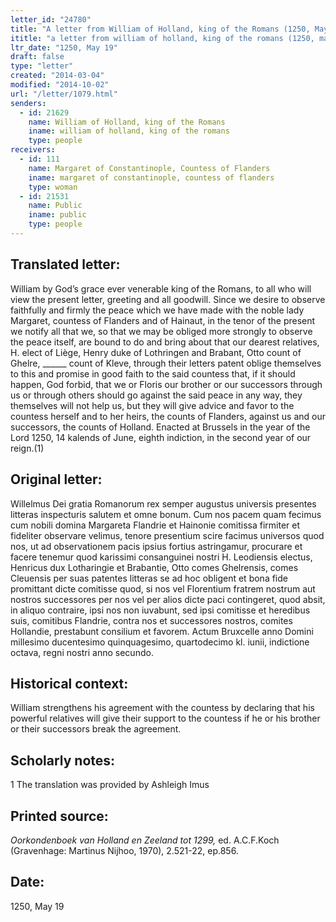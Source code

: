 ```yaml
---
letter_id: "24780"
title: "A letter from William of Holland, king of the Romans (1250, May 19)"
ititle: "a letter from william of holland, king of the romans (1250, may 19)"
ltr_date: "1250, May 19"
draft: false
type: "letter"
created: "2014-03-04"
modified: "2014-10-02"
url: "/letter/1079.html"
senders:
  - id: 21629
    name: William of Holland, king of the Romans
    iname: william of holland, king of the romans
    type: people
receivers:
  - id: 111
    name: Margaret of Constantinople, Countess of Flanders
    iname: margaret of constantinople, countess of flanders
    type: woman
  - id: 21531
    name: Public
    iname: public
    type: people
---
```

<h2> Translated letter:</h2>William by God’s grace ever venerable king of the Romans, to all who will view the present letter, greeting and all goodwill.
	Since we desire to observe faithfully and firmly the peace which we have made with the noble lady Margaret, countess of Flanders and of Hainaut, in the tenor of the present we notify all that we, so that we may be obliged more strongly to observe the peace itself, are bound to do and bring about that our dearest relatives, H. elect of Liège, Henry duke of Lothringen and Brabant, Otto count of Ghelre, ______ count of Kleve, through their letters patent oblige themselves to this and promise in good faith to the said countess that, if it should happen, God forbid, that we or Floris our brother or our successors through us or through others should go against the said peace in any way, they themselves will not help us, but they will give advice and favor to the countess herself and to her heirs, the counts of Flanders, against us and our successors, the counts of Holland.
	Enacted at Brussels in the year of the Lord 1250, 14 kalends of June, eighth indiction, in the second year of our reign.(1)
<h2 class="mt-4"> Original letter:</h2>Willelmus Dei gratia Romanorum rex semper augustus universis presentes litteras inspecturis salutem et omne bonum.
Cum nos pacem quam fecimus cum nobili domina Margareta Flandrie et Hainonie comitissa firmiter et fideliter observare velimus, tenore presentium scire facimus universos quod nos, ut ad observationem pacis ipsius fortius astringamur, procurare et facere tenemur quod karissimi consanguinei nostri H. Leodiensis electus, Henricus dux Lotharingie et Brabantie,  Otto comes Ghelrensis, comes Cleuensis per suas patentes litteras se ad hoc obligent et bona fide promittant dicte comitisse quod, si nos vel Florentium fratrem nostrum aut nostros successores per nos vel per alios dicte paci contingeret, quod absit, in aliquo contraire, ipsi nos non iuvabunt, sed ipsi comitisse et heredibus suis, comitibus Flandrie, contra nos et successores nostros, comites Hollandie, prestabunt consilium et favorem.
Actum Bruxcelle anno Domini millesimo ducentesimo quinquagesimo, quartodecimo kl. iunii, indictione octava, regni nostri anno secundo.
<h2 class="mt-4"> Historical context:</h2>William strengthens his agreement with the countess by declaring that his powerful relatives will give their support to the countess if he or his brother or their successors break the agreement.
<h2 class="mt-4"> Scholarly notes:</h2>1 The translation was provided by Ashleigh Imus
<h2 class="mt-4"> Printed source:</h2><p><em>Oorkondenboek van Holland en Zeeland tot 1299,</em> ed. A.C.F.Koch (Gravenhage: Martinus Nijhoo, 1970), 2.521-22, ep.856.</p><h2 class="mt-4"> Date:</h2>1250, May 19